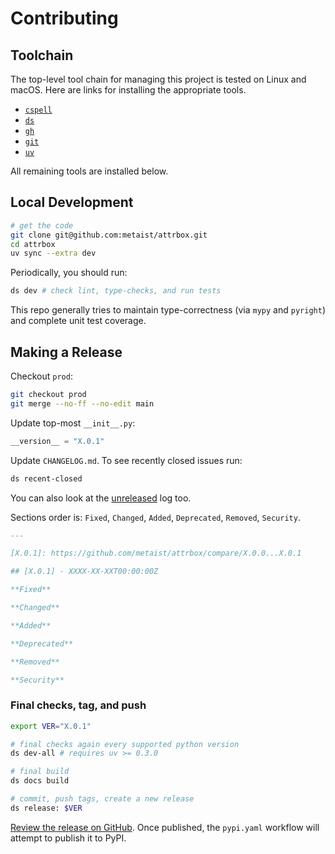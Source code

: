 # Contributing

## Toolchain

The top-level tool chain for managing this project is tested on Linux and macOS.
Here are links for installing the appropriate tools.

- [`cspell`](https://cspell.org/docs/installation/)
- [`ds`](https://github.com/metaist/ds#install)
- [`gh`](https://github.com/cli/cli#installation)
- [`git`](https://git-scm.com/book/en/v2/Getting-Started-Installing-Git)
- [`uv`](https://github.com/astral-sh/uv#installation)

All remaining tools are installed below.

## Local Development

```bash
# get the code
git clone git@github.com:metaist/attrbox.git
cd attrbox
uv sync --extra dev
```

Periodically, you should run:

```bash
ds dev # check lint, type-checks, and run tests
```

This repo generally tries to maintain type-correctness (via `mypy` and `pyright`) and complete unit test coverage.

## Making a Release

Checkout `prod`:

```bash
git checkout prod
git merge --no-ff --no-edit main
```

Update top-most `__init__.py`:

```python
__version__ = "X.0.1"
```

Update `CHANGELOG.md`. To see recently closed issues run:

```bash
ds recent-closed
```

You can also look at the [unreleased](https://github.com/metaist/attrbox/compare/prod...main) log too.

Sections order is: `Fixed`, `Changed`, `Added`, `Deprecated`, `Removed`, `Security`.

```markdown
---

[X.0.1]: https://github.com/metaist/attrbox/compare/X.0.0...X.0.1

## [X.0.1] - XXXX-XX-XXT00:00:00Z

**Fixed**

**Changed**

**Added**

**Deprecated**

**Removed**

**Security**
```

### Final checks, tag, and push

```bash
export VER="X.0.1"

# final checks again every supported python version
ds dev-all # requires uv >= 0.3.0

# final build
ds docs build

# commit, push tags, create a new release
ds release: $VER
```

[Review the release on GitHub](https://github.com/metaist/attrbox/releases). Once published, the `pypi.yaml` workflow will attempt to publish it to PyPI.
